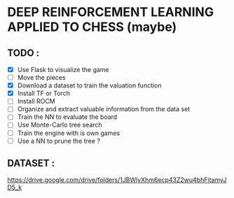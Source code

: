 # DEEP REINFORCEMENT LEARNING APPLIED TO CHESS (maybe)



## TODO :

- [X] Use Flask to visualize the game
- [ ] Move the pieces
- [X] Download a dataset to train the valuation function
- [X] Install TF or Torch
- [ ] Install ROCM
- [ ] Organize and extract valuable information from the data set
- [ ] Train the NN to evaluate the board
- [ ] Use Monte-Carlo tree search
- [ ] Train the engine with is own games
- [ ] Use a NN to prune the tree ?

## DATASET :

https://drive.google.com/drive/folders/1JBWlyXhm6ecp43Z2wu4bhFitamyJD5_k
